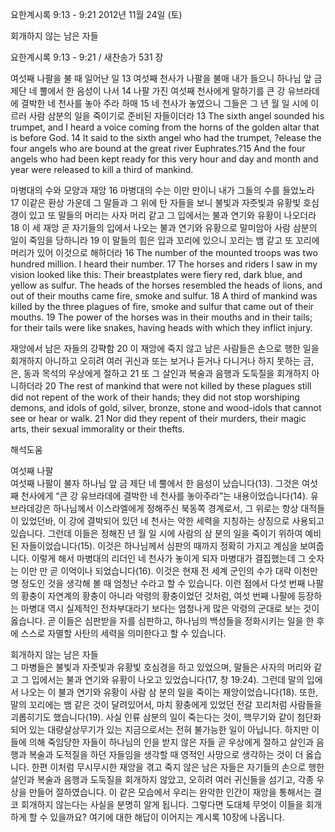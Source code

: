 요한계시록 9:13 - 9:21 
2012년 11월 24일 (토)

회개하지 않는 남은 자들



요한계시록 9:13 - 9:21 / 새찬송가 531 장


여섯째 나팔을 불 때 일어난 일 
13 여섯째 천사가 나팔을 불매 내가 들으니 하나님 앞 금 제단 네 뿔에서 한 음성이 나서 14 나팔 가진 여섯째 천사에게 말하기를 큰 강 유브라데에 결박한 네 천사를 놓아 주라 하매 15 네 천사가 놓였으니 그들은 그 년 월 일 시에 이르러 사람 삼분의 일을 죽이기로 준비된 자들이더라
13 The sixth angel sounded his trumpet, and I heard a voice coming from the horns of the golden altar that is before God. 14 It said to the sixth angel who had the trumpet, ?elease the four angels who are bound at the great river Euphrates.?15 And the four angels who had been kept ready for this very hour and day and month and year were released to kill a third of mankind.

마병대의 수와 모양과 재앙
16 마병대의 수는 이만 만이니 내가 그들의 수를 들었노라 17 이같은 환상 가운데 그 말들과 그 위에 탄 자들을 보니 불빛과 자줏빛과 유황빛 호심경이 있고 또 말들의 머리는 사자 머리 같고 그 입에서는 불과 연기와 유황이 나오더라 18 이 세 재앙 곧 자기들의 입에서 나오는 불과 연기와 유황으로 말미암아 사람 삼분의 일이 죽임을 당하니라 19 이 말들의 힘은 입과 꼬리에 있으니 꼬리는 뱀 같고 또 꼬리에 머리가 있어 이것으로 해하더라
16 The number of the mounted troops was two hundred million. I heard their number. 17 The horses and riders I saw in my vision looked like this: Their breastplates were fiery red, dark blue, and yellow as sulfur. The heads of the horses resembled the heads of lions, and out of their mouths came fire, smoke and sulfur. 18 A third of mankind was killed by the three plagues of fire, smoke and sulfur that came out of their mouths. 19 The power of the horses was in their mouths and in their tails; for their tails were like snakes, having heads with which they inflict injury.

재앙에서 남은 자들의 강퍅함 
20 이 재앙에 죽지 않고 남은 사람들은 손으로 행한 일을 회개하지 아니하고 오히려 여러 귀신과 또는 보거나 듣거나 다니거나 하지 못하는 금, 은, 동과 목석의 우상에게 절하고 21 또 그 살인과 복술과 음행과 도둑질을 회개하지 아니하더라
20 The rest of mankind that were not killed by these plagues still did not repent of the work of their hands; they did not stop worshiping demons, and idols of gold, silver, bronze, stone and wood-idols that cannot see or hear or walk. 21 Nor did they repent of their murders, their magic arts, their sexual immorality or their thefts.

해석도움





여섯째 나팔  
여섯째 나팔이 불자 하나님 앞 금 제단 네 뿔에서 한 음성이 났습니다(13). 그것은 여섯째 천사에게 “큰 강 유브라데에 결박한 네 천사를 놓아주라”는 내용이었습니다(14). 유브라데강은 하나님께서 이스라엘에게 정해주신 북동쪽 경계로서, 그 위로는 항상 대적들이 있었던바, 이 강에 결박되어 있던 네 천사는 악한 세력을 지칭하는 상징으로 사용되고 있습니다. 그런데 이들은 정해진 년 월 일 시에 사람의 삼 분의 일을 죽이기 위하여 예비된 자들이었습니다(15). 이것은 하나님께서 심판의 때까지 정확히 가지고 계심을 보여줍니다. 이렇게 해서 마병대의 리더인 네 천사가 놓이게 되자 마병대가 결집했는데 그 숫자는 이만 만 곧 이억이나 되었습니다(16). 이것은 현재 전 세계 군인의 수가 대략 이천만 명 정도인 것을 생각해 볼 때 엄청난 수라고 할 수 있습니다. 이런 점에서 다섯 번째 나팔의 황충이 자연계의 황충이 아니라 악령의 황충이었던 것처럼, 여섯 번째 나팔에 등장하는 마병대 역시 실제적인 전차부대라기 보다는 엄청나게 많은 악령의 군대로 보는 것이 옳습니다. 곧 이들은 심판받을 자를 심판하고, 하나님의 백성들을 정화시키는 일을 한 후에 스스로 자멸할 사탄의 세력을 의미한다고 할 수 있습니다. 

회개하지 않는 남은 자들  
그 마병들은 불빛과 자줏빛과 유황빛 호심경을 하고 있었으며, 말들은 사자의 머리와 같고 그 입에서는 불과 연기와 유황이 나오고 있었습니다(17, 창 19:24). 그런데 말의 입에서 나오는 이 불과 연기와 유황이 사람 삼 분의 일을 죽이는 재앙이었습니다(18). 또한, 말의 꼬리에는 뱀 같은 것이 달려있어서, 마치 황충에게 있었던 전갈 꼬리처럼 사람들을 괴롭히기도 했습니다(19). 사실 인류 삼분의 일이 죽는다는 것이, 핵무기와 같이 첨단화되어 있는 대량살상무기가 있는 지금으로서는 전혀 불가능한 일이 아닙니다. 하지만 이들에 의해 죽임당한 자들이 하나님의 인을 받지 않은 자들 곧 우상에게 절하고 살인과 음행과 복술과 도적질을 하던 자들임을 생각할 때 영적인 사망으로 생각하는 것이 더 옳습니다. 한편 이처럼 무시무시한 재앙을 겪고 죽지 않은 남은 자들은 자기들의 손으로 행한 살인과 복술과 음행과 도둑질을 회개하지 않았고, 오히려 여러 귀신들을 섬기고, 각종 우상을 만들어 절하였습니다. 이 같은 모습에서 우리는 완악한 인간이 재앙을 통해서는 결코 회개하지 않는다는 사실을 분명히 알게 됩니다. 그렇다면 도대체 무엇이 이들을 회개하게 할 수 있을까요? 여기에 대한 해답이 이어지는 계시록 10장에 나옵니다.